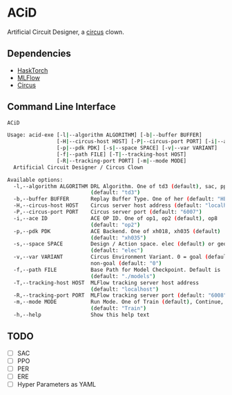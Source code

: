 # ACiD

Artificial Circuit Designer, a 
[circus](https://github.com/augustunderground/circus) clown.

## Dependencies

- [HaskTorch](https://github.com/hasktorch/hasktorch)
- [MLFlow](https://github.com/AugustUnderground/mlflow-hs)
- [Circus](https://github.com/AugustUnderground/circus)

## Command Line Interface

```bash
ACiD

Usage: acid-exe [-l|--algorithm ALGORITHM] [-b|--buffer BUFFER]
                [-H|--circus-host HOST] [-P|--circus-port PORT] [-i|--ace ID]
                [-p|--pdk PDK] [-s|--space SPACE] [-v|--var VARIANT]
                [-f|--path FILE] [-T|--tracking-host HOST]
                [-R|--tracking-port PORT] [-m|--mode MODE]
  Artificial Circuit Designer / Circus Clown

Available options:
  -l,--algorithm ALGORITHM DRL Algorithm. One of td3 (default), sac, ppo
                           (default: "td3")
  -b,--buffer BUFFER       Replay Buffer Type. One of her (default: "HER")
  -H,--circus-host HOST    Circus server host address (default: "localhost")
  -P,--circus-port PORT    Circus server port (default: "6007")
  -i,--ace ID              ACE OP ID. One of op1, op2 (default), op8
                           (default: "op2")
  -p,--pdk PDK             ACE Backend. One of xh018, xh035 (default)
                           (default: "xh035")
  -s,--space SPACE         Design / Action space. elec (default) or geom
                           (default: "elec")
  -v,--var VARIANT         Circus Environment Variant. 0 = goal (default), 1 =
                           non-goal (default: "0")
  -f,--path FILE           Base Path for Model Checkpoint. Default is ./models
                           (default: "./models")
  -T,--tracking-host HOST  MLFlow tracking server host address
                           (default: "localhost")
  -R,--tracking-port PORT  MLFlow tracking server port (default: "6008")
  -m,--mode MODE           Run Mode. One of Train (default), Continue, Evaluate
                           (default: "Train")
  -h,--help                Show this help text
```

## TODO

- [ ] SAC
- [ ] PPO
- [ ] PER
- [ ] ERE
- [ ] Hyper Parameters as YAML
